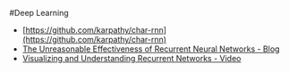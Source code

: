 #Deep Learning 
* [https://github.com/karpathy/char-rnn](https://github.com/karpathy/char-rnn)
* [The Unreasonable Effectiveness of Recurrent Neural Networks - Blog](http://karpathy.github.io/2015/05/21/rnn-effectiveness/)
* [Visualizing and Understanding Recurrent Networks - Video](https://skillsmatter.com/skillscasts/6611-visualizing-and-understanding-recurrent-networks)
